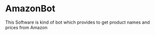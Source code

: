 # AmazonBot
This Software  is kind of bot which provides to get product names and prices from Amazon
